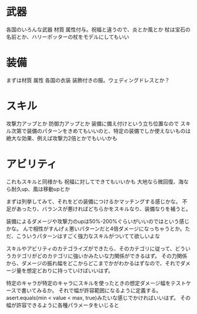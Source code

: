 # 武器
各国のいろんな武器
材質
属性付与。祝福と違うので、炎とか風とか
杖は宝石の名前とか、ハリーポッターの杖をモデルにしてもいい

# 装備
まずは材質
属性
各国の衣装
装飾付きの服。ウェディングドレスとか？

# スキル
攻撃力アップとか
防御力アップとか
装備に備え付けという立ち位置なので
スキル次第で装備のパターンをきめてもいいのと、特定の装備でしか使えないものは絶大な効果、例えば攻撃力2倍とかでもいいかも

# アビリティ
これもスキルと同様かも
祝福に対してできてもいいかも
大地なら微回復、海なら耐久up、風は移動upとか


まずは列挙してみて、それをどの装備につけるかマッチングする感じかな。
不足があったり、バランスが悪ければどちらかをスキルなり、装備なりを補うと。

装備によるダメージや攻撃力のupは50%-200%ぐらいがいいのではという感じかな。
んで相性がすんげぇ悪いパターンだと4倍ダメージになっちゃうとか。ただ、こういうパターンはすごく強力なスキルがついてて欲しいよな

スキルやアビリティのカテゴライズができたら、そのカテゴリに従って、どういうカテゴリがどのカテゴリに強いかみたいな力関係ができるはず。
その力関係から、ダメージの振れ幅をどこからどこまでかがわかるはずなので、それでダメージ量を想定どおりに持っていけばいいはず。

特定のキャラが特定のキャラにスキルを使ったときの想定ダメージ幅をテストケースで書いてみるか。
それで幅が許容範囲になるように定義する。asert.equals(min < value < max, true)みたいな感じでかければいいはず。
その幅が許容できるように各種パラメータをいじると


